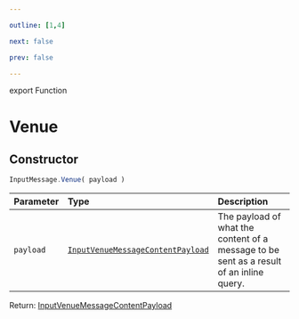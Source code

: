 ```yaml
---

outline: [1,4]

next: false

prev: false

---
```


export Function
# Venue

## Constructor
 ```ts
 InputMessage.Venue( payload )
 ```
 
 | Parameter | Type | Description |
| :--- | :--- | :--- |
| `payload` | [`InputVenueMessageContentPayload`](../../../interfaces/InputVenueMessageContentPayload.md) | The payload of what the content of a message to be sent as a result of an inline query. |

Return: [InputVenueMessageContentPayload](../../../interfaces/InputVenueMessageContentPayload.md)
